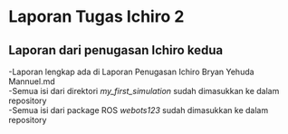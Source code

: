 # Laporan Tugas Ichiro 2
## Laporan dari penugasan Ichiro kedua

-Laporan lengkap ada di Laporan Penugasan Ichiro Bryan Yehuda Mannuel.md  
-Semua isi dari direktori _my_first_simulation_ sudah dimasukkan ke dalam repository  
-Semua isi dari package ROS _webots123_ sudah dimasukkan ke dalam repository
